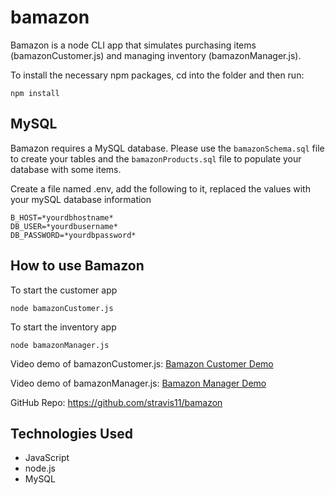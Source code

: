 # bamazon

Bamazon is a node CLI app that simulates purchasing items (bamazonCustomer.js) and managing inventory (bamazonManager.js).

To install the necessary npm packages, cd into the folder and then run:

```
npm install

```

## MySQL

Bamazon requires a MySQL database. Please use the `bamazonSchema.sql` file to create your tables and the `bamazonProducts.sql` file to populate your database with some items.

Create a file named .env, add the following to it, replaced the values with your mySQL database information

```
B_HOST=*yourdbhostname*
DB_USER=*yourdbusername*
DB_PASSWORD=*yourdbpassword*
```

## How to use Bamazon

To start the customer app

```
node bamazonCustomer.js
```

To start the inventory app

```
node bamazonManager.js
```

Video demo of bamazonCustomer.js: [Bamazon Customer Demo](https://)

Video demo of bamazonManager.js: [Bamazon Manager Demo](https://)

GitHub Repo: https://github.com/stravis11/bamazon

## Technologies Used

- JavaScript
- node.js
- MySQL
